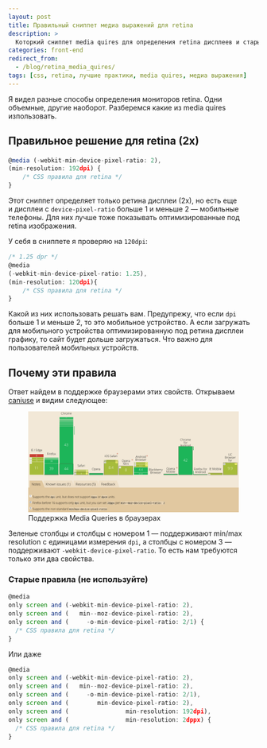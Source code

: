 ```yaml
---
layout: post
title: Правильный сниппет медиа выражений для retina
description: >
  Которкий сниппет media quires для определения retina дисплеев и старые сниппеты от которых нужно давно избавиться.
categories: front-end
redirect_from:
  - /blog/retina_media_quires/
tags: [css, retina, лучшие практики, media quires, медиа выражения]
---
```


Я видел разные способы определения мониторов retina. Одни объемные, другие наоборот. Разберемся какие из media quires изпользовать.

## Правильное решение для retina (2x)

~~~js
@media (-webkit-min-device-pixel-ratio: 2),
(min-resolution: 192dpi) {
    /* CSS правила для retina */
}
~~~

Этот сниппет определяет только ретина дисплеи (2х), но есть еще и дисплеи с <code>device-pixel-ratio</code> больше 1 и меньше 2 — мобильные телефоны. Для них лучше тоже показывать оптимизированные под retina изображения.

<!-- more -->

У себя в сниппете я проверяю на <code>120dpi</code>:

~~~js
/* 1.25 dpr */
@media
(-webkit-min-device-pixel-ratio: 1.25),
(min-resolution: 120dpi){
    /* CSS правила для retina */
}
~~~

Какой из них использовать решать вам. Предупрежу, что если <code>dpi</code> больше 1 и меньше 2, то это мобильное устройство. А если загружать для мобильного устройства оптимизированную под ретина дисплеи графику, то сайт будет дольше загружаться. Что важно для пользователей мобильных устройств.

## Почему эти правила

Ответ найдем в поддержке браузерами этих свойств. Открываем <a href="http://caniuse.com/#feat=css-media-resolution">caniuse</a> и видим следующее:

<figure itemscope itemtype="http://schema.org/ImageObject">
	<img itemprop="contentUrl" alt="Поддержка Media Queries в браузерах" src="/img/media_queries/support.png">
	<figcaption itemprop="description">Поддержка Media Queries в браузерах</figcaption>
</figure>

Зеленые столбцы и столбцы с номером 1 — поддерживают min/max resolution с единицами измерения <code>dpi</code>, а столбцы с номером 3 — поддерживают <code>-webkit-device-pixel-ratio</code>. То есть нам требуются только эти два свойства.

<h3>Старые правила (не используйте)</h3>

~~~js
@media
only screen and (-webkit-min-device-pixel-ratio: 2),
only screen and (   min--moz-device-pixel-ratio: 2),
only screen and (     -o-min-device-pixel-ratio: 2/1) {
  /* CSS правила для retina */
}
~~~

Или даже

~~~js
@media
only screen and (-webkit-min-device-pixel-ratio: 2),
only screen and (   min--moz-device-pixel-ratio: 2),
only screen and (     -o-min-device-pixel-ratio: 2/1),
only screen and (        min-device-pixel-ratio: 2),
only screen and (                min-resolution: 192dpi),
only screen and (                min-resolution: 2dppx) {
  /* CSS правила для retina */
}
~~~

<!-- <footer class="keywords section-subtitle visuallyhidden" aria-hidden="true" role="contentinfo">
    <h3>ретина css</h3>
    <h4>retina media quires</h4>
    <h5>ретина медиа выражения</h5>
</footer> -->
